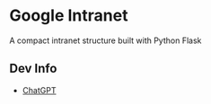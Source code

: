 # Google Intranet
A compact intranet structure built with Python Flask

## Dev Info

- [ChatGPT](https://chatgpt.com/c/689e05b2-0a40-8329-a4fb-a97c3c941297)